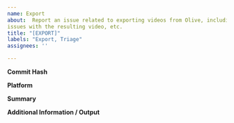 ```yaml
---
name: Export
about:  Report an issue related to exporting videos from Olive, including errors while exporting,
issues with the resulting video, etc.
title: "[EXPORT]"
labels: "Export, Triage"
assignees: ''

---
```

**Commit Hash**

**Platform**

**Summary**

**Additional Information / Output**
